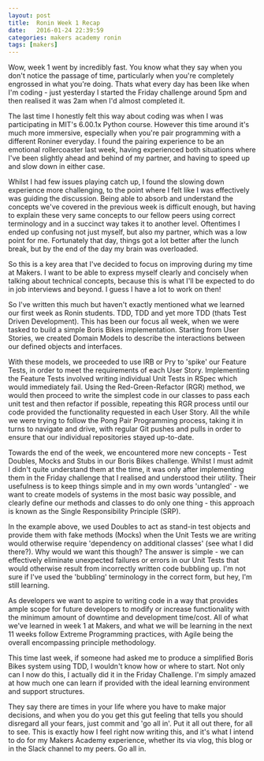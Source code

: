 ```yaml
---
layout: post
title:  Ronin Week 1 Recap
date:   2016-01-24 22:39:59
categories: makers academy ronin
tags: [makers]
---
```


Wow, week 1 went by incredibly fast. You know what they say when you don't notice the passage of time, particularly when you're completely engrossed in what you're doing. Thats what every day has been like when I'm coding - just yesterday I started the Friday challenge around 5pm and then realised it was 2am when I'd almost completed it. 

The last time I honestly felt this way about coding was when I was participating in MIT's 6.00.1x Python course. However this time around it's much more immersive, especially when you're pair programming with a different Roniner everyday. I found the pairing experience to be an emotional rollercoaster last week, having experienced both situations where I've been slightly ahead and behind of my partner, and having to speed up and slow down in either case.

Whilst I had few issues playing catch up, I found the slowing down experience more challenging, to the point where I felt like I was effectively was guiding the discussion. Being able to absorb and understand the concepts we've covered in the previous week is difficult enough, but having to explain these very same concepts to our fellow peers using correct terminology and in a succinct way takes it to another level. Oftentimes I ended up confusing not just myself, but also my partner, which was a low point for me. Fortunately that day, things got a lot better after the lunch break, but by the end of the day my brain was overloaded.

So this is a key area that I've decided to focus on improving during my time at Makers. I want to be able to express myself clearly and concisely when talking about technical concepts, because this is what I'll be expected to do in job interviews and beyond. I guess I have a lot to work on then!

So I've written this much but haven't exactly mentioned what we learned our first week as Ronin students. TDD, TDD and yet more TDD (thats Test Driven Development). This has been our focus all week, when we were tasked to build a simple Boris Bikes implementation. Starting from User Stories, we created Domain Models to describe the interactions between our defined objects and interfaces.

With these models, we proceeded to use IRB or Pry to 'spike' our Feature Tests, in order to meet the requirements of each User Story. Implementing the Feature Tests involved writing individual Unit Tests in RSpec which would immediately fail. Using the Red-Green-Refactor (RGR) method, we would then proceed to write the simplest code in our classes to pass each unit test and then refactor if possible, repeating this RGR process until our code provided the functionality requested in each User Story. All the while we were trying to follow the Pong Pair Programming process, taking it in turns to navigate and drive, with regular Git pushes and pulls in order to ensure that our individual repositories stayed up-to-date.

Towards the end of the week, we encountered more new concepts - Test Doubles, Mocks and Stubs in our Boris Bikes challenge. Whilst I must admit I didn't quite understand them at the time, it was only after implementing them in the Friday challenge that I realised and understood their utility. Their usefulness is to keep things simple and in my own words 'untangled' - we want to create models of systems in the most basic way possible, and clearly define our methods and classes to do only one thing - this approach is known as the Single Responsibility Principle (SRP).

In the example above, we used Doubles to act as stand-in test objects and provide them with fake methods (Mocks) when the Unit Tests we are writing would otherwise require 'dependency on additional classes' (see what I did there?). Why would we want this though? The answer is simple - we can effectively eliminate unexpected failures or errors in our Unit Tests that would otherwise result from incorrectly written code bubbling up. I'm not sure if I've used the 'bubbling' terminology in the correct form, but hey, I'm still learning.

As developers we want to aspire to writing code in a way that provides ample scope for future developers to modify or increase functionality with the minimum amount of downtime and development time/cost. All of what we've learned in week 1 at Makers, and what we will be learning in the next 11 weeks follow Extreme Programming practices, with Agile being the overall encompassing principle methodology.

This time last week, if someone had asked me to produce a simplified Boris Bikes system using TDD, I wouldn't know how or where to start. Not only can I now do this, I actually did it in the Friday Challenge. I'm simply amazed at how much one can learn if provided with the ideal learning environment and support structures.

They say there are times in your life where you have to make major decisions, and when you do you get this gut feeling that tells you should disregard all your fears, just commit and 'go all in'. Put it all out there, for all to see. This is exactly how I feel right now writing this, and it's what I intend to do for my Makers Academy experience, whether its via vlog, this blog or in the Slack channel to my peers. Go all in.
